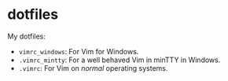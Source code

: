 # dotfiles

My dotfiles:

* `vimrc_windows`:  For Vim for Windows.
* `.vimrc_mintty`:  For a well behaved Vim in minTTY in Windows.
* `.vimrc`:         For Vim on *normal* operating systems.

